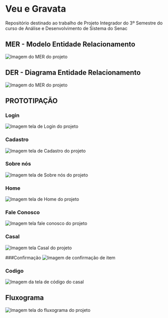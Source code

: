# Veu e Gravata
Repositório destinado ao trabalho de Projeto Integrador do 3º Semestre do curso de Análise e Desenvolvimento de Sistema do Senac

## MER - Modelo Entidade Relacionamento
![Imagem do MER do projeto](./Documentation/MER/MER_VeuEGravata.png)

## DER - Diagrama Entidade Relacionamento
![Imagem do MER do projeto](./Documentation/DER/DER_VeuEGravata.png)

## PROTOTIPAÇÃO

### Login
![Imagem tela de Login do projeto](./Documentation/Prototipacao/Login.PNG)

### Cadastro
![Imagem tela de Cadastro do projeto](./Documentation/Prototipacao/Cadastro.PNG)

### Sobre nós
![Imagem tela de Sobre nós do projeto](./Documentation/Prototipacao/SobreNos.png)

### Home
![Imagem tela de Home do projeto](./Documentation/Prototipacao/Inicio.PNG)

### Fale Conosco
![Imagem tela fale conosco do projeto](./Documentation/Prototipacao/FaleConosco.PNG)

### Casal
![Imagem tela Casal do projeto](./Documentation/Prototipacao/Casal.PNG)

###Confirmação
![Imagem de confirmação de item](./Documentation/Prototipacao/Confirmação.png)

### Codigo
![Imagem da tela de código do casal](./Documentation/Prototipacao/CódigoDoCasal.png)

## Fluxograma
![Imagem tela do fluxograma do projeto](./Documentation/Fluxograma/Fluxograma_pag.jpg)

